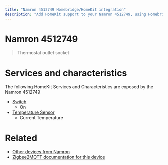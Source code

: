 ```yaml
---
title: "Namron 4512749 Homebridge/HomeKit integration"
description: "Add HomeKit support to your Namron 4512749, using Homebridge, Zigbee2MQTT and homebridge-z2m."
---
```

<!---
This file has been GENERATED using src/docgen/docgen.ts
DO NOT EDIT THIS FILE MANUALLY!
-->
# Namron 4512749
> Thermostat outlet socket


# Services and characteristics
The following HomeKit Services and Characteristics are exposed by
the Namron 4512749

* [Switch](../../switch.md)
  * On
* [Temperature Sensor](../../sensors.md)
  * Current Temperature


# Related
* [Other devices from Namron](../index.md#namron)
* [Zigbee2MQTT documentation for this device](https://www.zigbee2mqtt.io/devices/4512749.html)